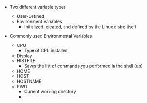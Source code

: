 
- Two different variable types
	- User-Defined
	- Environment Variables
		- Initialized, created, and defined by the Linux distro itself

- Commonly used Environmental Variables
	- CPU
		- Type of CPU installed
	- Display
	- HISTFILE
		- Saves the list of commands you performed in the shell (up)
	- HOME
	- HOST
	- HOSTNAME
	- PWD
		- Current working directory
		- 